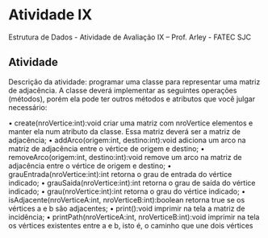 # Atividade IX
Estrutura de Dados - Atividade de Avaliação IX – Prof. Arley - FATEC SJC

## Atividade

Descrição da atividade: programar uma classe para representar uma matriz de
adjacência. A classe deverá implementar as seguintes operações (métodos), porém ela
pode ter outros métodos e atributos que você julgar necessário:

• create(nroVertice:int):void criar uma matriz com nroVertice elementos e
manter ela num atributo da classe. Essa matriz deverá ser a matriz de
adjacência;
• addArco(origem:int, destino:int):void adiciona um arco na matriz de
adjacência entre o vértice de origem e destino;
• removeArco(origem:int, destino:int):void remove um arco na matriz de
adjacência entre o vértice de origem e destino;
• grauEntrada(nroVertice:int):int retorna o grau de entrada do vértice
indicado;
• grauSaida(nroVertice:int):int retorna o grau de saída do vértice indicado;
• grau(nroVertice:int):int retorna o grau do vértice indicado;
• isAdjacente(nroVerticeA:int, nroVerticeB:int):boolean retorna true se
os vértices a e b são adjacentes;
• print():void imprimir na tela a matriz de incidência;
• printPath(nroVerticeA:int, nroVerticeB:int):void imprimir na tela os
vértices existentes entre a e b, isto é, o caminho que une dois vértices
